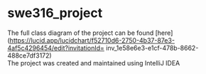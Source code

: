 # swe316_project
The full class diagram of the project can be found [here](https://lucid.app/lucidchart/f52710d6-2750-4b37-87e3-4af5c4296454/edit?invitationId=
inv_1e58e6e3-e1cf-478b-8662-488ce7df3172)  
The project was created and maintained using IntelliJ IDEA
